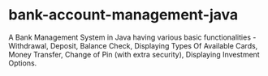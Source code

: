 # bank-account-management-java

A Bank Management System in Java having various basic functionalities - Withdrawal, Deposit, Balance Check, Displaying Types Of Available Cards, Money Transfer, Change of Pin (with extra security), Displaying Investment Options.
